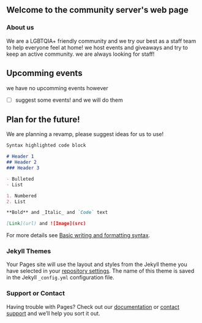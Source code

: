 ## Welcome to the community server's web page



### About us

We are a LGBTQIA+ friendly community and we try our best as a staff team to help everyone feel at home! we host events and giveaways and try to keep an active community. we are always looking for staff!

## Upcomming events
we have no upcomming events however
 - [ ] suggest some events! and we will do them 

## Plan for the future!
We are planning a revamp, please suggest ideas for us to use!


```markdown
Syntax highlighted code block

# Header 1
## Header 2
### Header 3

- Bulleted
- List

1. Numbered
2. List

**Bold** and _Italic_ and `Code` text

[Link](url) and ![Image](src)
```

For more details see [Basic writing and formatting syntax](https://docs.github.com/en/github/writing-on-github/getting-started-with-writing-and-formatting-on-github/basic-writing-and-formatting-syntax).

### Jekyll Themes

Your Pages site will use the layout and styles from the Jekyll theme you have selected in your [repository settings](https://github.com/Bobacato/Bobacato.github.io/settings/pages). The name of this theme is saved in the Jekyll `_config.yml` configuration file.

### Support or Contact

Having trouble with Pages? Check out our [documentation](https://docs.github.com/categories/github-pages-basics/) or [contact support](https://support.github.com/contact) and we’ll help you sort it out.
